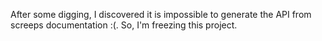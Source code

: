 After some digging, I discovered it is impossible to generate the API from
screeps documentation :(. So, I'm freezing this project.
